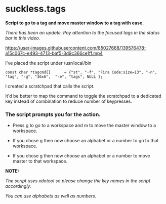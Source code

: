 # suckless.tags

__Script to go to a tag and move master window to a tag with ease.__

*There has been an update. Pay attention to the focused tags in the status bar in this video.*

https://user-images.githubusercontent.com/85027668/139576478-a15c067c-e493-4713-baf5-3d9c366ce1ff.mp4

I've placed the script under /usr/local/bin

```
const char *tagcmd[]      = {"st", "-f", "Fira Code:size=13", "-n", "tag", "-g", "36x6",  "-e", "tags", NULL };
```

I created a scratchpad that calls the script.

It'd be better to map the command to toggle the scratchpad to a dedicated key instead of combination to reduce number of keypresses.

### The script prompts you for the action.

- Press g to go to a workspace and m to move the master window to a workspace.

- If you chose g then now choose an alphabet or a number to go to that workspace.

- If you chose g then now choose an alphabet or a number to move master to that workspace.

__NOTE:__

_The script uses xdotool so please change the key names in the script accordingly._

_You can use alphabets as well as numbers._
